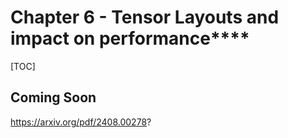 # Chapter 6 - **Tensor Layouts and impact on performance******

[TOC]



## **Coming Soon**

https://arxiv.org/pdf/2408.00278?